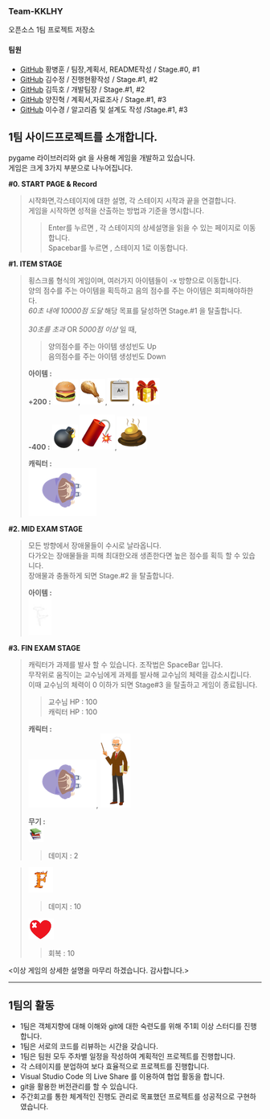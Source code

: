 ### Team-KKLHY
오픈소스 1팀 프로젝트 저장소<br>
#### 팀원
+ [GitHub](https://github.com/HwangBBang) 황병훈 / 팀장,계획서, README작성 / Stage.#0, #1 
+ [GitHub](https://github.com/123ksj) 김수정 / 진행현황작성 / Stage.#1, #2 
+ [GitHub](https://github.com/subsub97) 김득호 / 개발팀장 / Stage.#1, #2
+ [GitHub](https://github.com/YangJinHyeok) 양진혁 / 계획서,자료조사 / Stage.#1, #3 
+ [GitHub](https://github.com/sugyeong-lee) 이수경 / 알고리즘 및 설계도 작성 /Stage.#1, #3

## 1팀 사이드프로젝트를 소개합니다.

pygame 라이브러리와 git 을 사용해 게임을 개발하고 있습니다.<br>
게임은 크게 3가지 부분으로 나누어집니다.<br>

**#0. START PAGE & Record**<br>
> 시작화면,각스테이지에 대한 설명, 각 스테이지 시작과 끝을 연결합니다. <br>
> 게임을 시작하면 성적을 산출하는 방법과 기준을 명시합니다. <br>
>>Enter를 누르면 , 각 스테이지의 상세설명을 읽을 수 있는 페이지로 이동합니다. <br>
>>Spacebar를 누르면 , 스테이지 1로 이동합니다. <br>
>
**#1. ITEM STAGE**<br>
> 횡스크롤 형식의 게임이며, 여러가지 아이템들이  -x 방향으로 이동합니다. <br>
> 양의 점수를 주는 아이템을 획득하고 음의 점수를 주는 아이템은 회피해야하한다. <br>
> *60초 내에 10000점 도달* 해당 목표를 달성하면 Stage.#1 을 탈출합니다. <br><br>
> *30초를 초과* OR *5000점 이상* 일 때, <br> 
>> 양의점수를 주는 아이템 생성빈도 Up<br>
>> 음의점수를 주는 아이템 생성빈도 Down<br>
>
> **아이템 :** <br>
> **+200 :** <img src = "아이템/p_it1.png">,<img src = "아이템/p_it2.png">,<img src = "아이템/p_it3.png">,<img src = "아이템/p_it4.png"> <br><br>
> **-400 :** <img src = "아이템/n_it1.png">,<img src = "아이템/n_it2.png">,<img src = "아이템/n_it3.png">
> 
> **캐릭터 :** <br>
> <img src = "캐릭터/Step_0_2_4.png">

**#2. MID EXAM STAGE**<br>
> 모든 방향에서 장애물들이 수시로 날라옵니다. <br>
> 다가오는 장애물들을 피해 최대한오래 생존한다면 높은 점수를 획득 할 수 있습니다. <br>
> 장애물과 충돌하게 되면 Stage.#2 을 탈출합니다.<br>
> 
> **아이템 :** <br>
> <img src = "아이템/F.png" width = 10%> <br>

**#3. FIN EXAM STAGE**<br>
> 캐릭터가 과제를 발사 할 수 있습니다. 조작법은 SpaceBar 입니다. <br>
> 무작위로 움직이는 교수님에게 과제를 발사해 교수님의 체력을 감소시킵니다. <br>
> 이때 교수님의 체력이 0 이하가 되면 Stage#3 을 탈출하고 게임이 종료됩니다. <br>
>> 교수님 HP : 100 <br>
>> 캐릭터 HP : 100 <br>
> 
> **캐릭터 :** <br>
> <img src = "캐릭터/Step_0_2_4.png">, <img src = "캐릭터/teacher.png"> <br>
>
>
> **무기 :**<br>
>  <img src = "아이템/weapon.png"> <br>
>> 데미지 : 2 <br>

>  <img src = "아이템/teacher_F2.png"> <br>
>> 데미지 : 10 <br>
>
>  <img src = "아이템/heal.png"> <br>
>> 회복 : 10<br>

<이상 게임의 상세한 설명을 마무리 하겠습니다. 감사합니다.> <br>

---
## 1팀의 활동

+ 1팀은 객체지향에 대해 이해와 git에 대한 숙련도를 위해 주1회 이상 스터디를 진행합니다.
+ 1팀은 서로의 코드를 리뷰하는 시간을 갖습니다.
+ 1팀은 팀원 모두 주차별 일정을 작성하여 계획적인 프로젝트를 진행합니다.
+ 각 스테이지를 분업하여 보다 효율적으로 프로젝트를 진행합니다.
+ Visual Studio Code 의 Live Share 를 이용하여 협업 활동을 합니다.
+ git을 활용한 버전관리를 할 수 있습니다.
+ 주간회고를 통한 체계적인 진행도 관리로 목표했던 프로젝트를 성공적으로 구현하였습니다.
